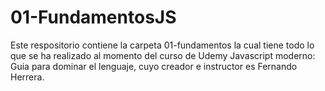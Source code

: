 # 01-FundamentosJS

Este respositorio contiene la carpeta 01-fundamentos la cual tiene todo lo que se ha realizado al momento del curso de Udemy Javascript moderno: Guia para dominar el lenguaje, cuyo creador e instructor es Fernando Herrera.

